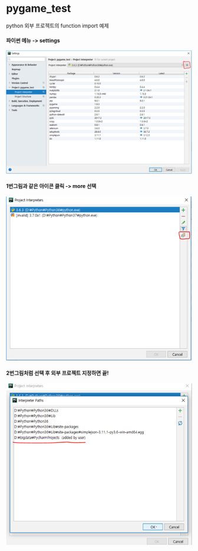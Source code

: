 # pygame_test
python 외부 프로젝트의 function import 예제

#### 파이썬 메뉴 -> settings
![1번](https://github.com/ynicekyhh/pygame_test/blob/master/%ED%8C%8C%EC%9D%B4%EC%8D%AC%20%EC%99%B8%EB%B6%80%20%ED%94%84%EB%A1%9C%EC%A0%9D%ED%8A%B8%20import%EC%8B%9C%20%EC%84%A4%EC%A0%951.PNG)

#### 1번그림과 같은 아이콘 클릭 -> more 선택
![2번](https://github.com/ynicekyhh/pygame_test/blob/master/%ED%8C%8C%EC%9D%B4%EC%8D%AC%20%EC%99%B8%EB%B6%80%20%ED%94%84%EB%A1%9C%EC%A0%9D%ED%8A%B8%20import%EC%8B%9C%20%EC%84%A4%EC%A0%952.PNG)

#### 2번그림처럼 선택 후 외부 프로젝트 지정하면 끝!
![3번](https://github.com/ynicekyhh/pygame_test/blob/master/%ED%8C%8C%EC%9D%B4%EC%8D%AC%20%EC%99%B8%EB%B6%80%20%ED%94%84%EB%A1%9C%EC%A0%9D%ED%8A%B8%20import%EC%8B%9C%20%EC%84%A4%EC%A0%953.PNG)
